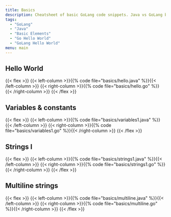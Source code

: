 ```yaml
---
title: Basics
description: Cheatsheet of basic GoLang code snippets. Java vs GoLang basic comparison
tags:
  - "GoLang"
  - "Java"
  - "Basic Elements"
  - "Go Hello World"
  - "GoLang Hello World"
menu: main
---
```


## Hello World

{{< flex >}}
{{< left-column >}}{{% code file="basics/hello.java" %}}{{< /left-column >}}
{{< right-column >}}{{% code file="basics/hello.go" %}}{{< /right-column >}}
{{< /flex >}}

## Variables & constants

{{< flex >}}
{{< left-column >}}{{% code file="basics/variables1.java" %}}{{< /left-column >}}
{{< right-column >}}{{% code file="basics/variables1.go" %}}{{< /right-column >}}
{{< /flex >}}

## Strings I

{{< flex >}}
{{< left-column >}}{{% code file="basics/strings1.java" %}}{{< /left-column >}}
{{< right-column >}}{{% code file="basics/strings1.go" %}}{{< /right-column >}}
{{< /flex >}}

## Multiline strings

{{< flex >}}
{{< left-column >}}{{% code file="basics/multiline.java" %}}{{< /left-column >}}
{{< right-column >}}{{% code file="basics/multiline.go" %}}{{< /right-column >}}
{{< /flex >}}